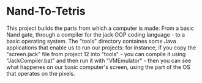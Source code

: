 # Nand-To-Tetris
This project builds the parts from which a computer is made: From a basic Nand gate, through a compiler for the jack OOP coding language - to a basic operating system.
The "tools" directory containes some Java applications that enable us to run our projects: for instance, if you copy the "screen.jack" file from project 12 into "tools" - 
you can compile it using "JackCompiler.bat" and then run it with "VMEmulator" - then you can see what happenes on our basic computer's screen, using the part of the OS
that operates on the pixels.
